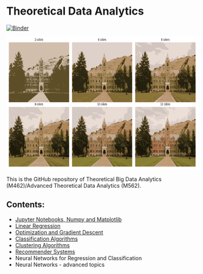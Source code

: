 # Theoretical Data Analytics

[![Binder](https://mybinder.org/badge_logo.svg)](https://mybinder.org/v2/gh/um-perez-alvaro/Data-Science-Theory/HEAD)

<img src="logo.png" height="350" width = "800">

This is the GitHub repository of Theoretical Big Data Analytics (M462)/Advanced Theoretical Data Analytics (M562).

## Contents:

- [Jupyter Notebooks, Numpy and Matplotlib](https://github.com/um-perez-alvaro/Data-Science-Theory/tree/master/Jupyter%20Notebooks/Jupyter%20Notebooks%2C%20numpy%20and%20matplotlib)
- [Linear Regression](https://github.com/um-perez-alvaro/Data-Science-Theory/tree/master/Jupyter%20Notebooks/Regression)
- [Optimization and Gradient Descent](https://github.com/um-perez-alvaro/Data-Science-Theory/blob/master/Jupyter%20Notebooks/Optimization%20and%20Gradient%20Descent/README.md)
- [Classification Algorithms](https://github.com/um-perez-alvaro/Data-Science-Theory/blob/master/Jupyter%20Notebooks/Classification%20algorithms/README.md)
- [Clustering Algorithms](https://github.com/um-perez-alvaro/Data-Science-Theory/blob/master/Jupyter%20Notebooks/Clustering%20algorithms/README.md)
- [Recommender Systems](https://github.com/um-perez-alvaro/Data-Science-Theory/blob/master/Jupyter%20Notebooks/Recommender%20Systems/README.md)
- Neural Networks for Regression and Classification
- Neural Networks - advanced topics



